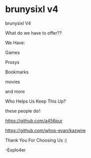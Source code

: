 # brunysixl v4

brunysixl V4

What do we have to offer??

We Have:

Games

Proxys

Bookmarks

movies

and more

Who Helps Us Keep This Up?

these people do!:

https://github.com/a456pur

https://github.com/whos-evan/kazwire

Thank You For Choosing Us :)

-Explo4er

